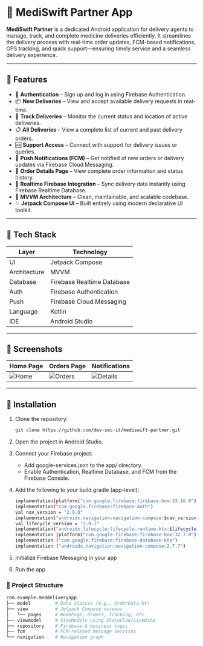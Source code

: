 # 🚚 MediSwift Partner App

**MediSwift Partner** is a dedicated Android application for delivery agents to manage, track, and complete medicine deliveries efficiently. It streamlines the delivery process with real-time order updates, FCM-based notifications, GPS tracking, and quick support—ensuring timely service and a seamless delivery experience.

---

## 📱 Features

- 🔐 **Authentication** – Sign up and log in using Firebase Authentication.
- 📦 **New Deliveries** – View and accept available delivery requests in real-time.
- 🧭 **Track Deliveries** – Monitor the current status and location of active deliveries.
- 📋 **All Deliveries** – View a complete list of current and past delivery orders.
- 🆘 **Support Access** – Connect with support for delivery issues or queries.
- 🔔 **Push Notifications (FCM)** – Get notified of new orders or delivery updates via Firebase Cloud Messaging.
- 🧾 **Order Details Page** – View complete order information and status history.
- 📡 **Realtime Firebase Integration** – Sync delivery data instantly using Firebase Realtime Database.
- 📂 **MVVM Architecture** – Clean, maintainable, and scalable codebase.
- ✨ **Jetpack Compose UI** – Built entirely using modern declarative UI toolkit.

---

## 🧱 Tech Stack

| Layer        | Technology                  |
|--------------|-----------------------------|
| UI           | Jetpack Compose             |
| Architecture | MVVM                        |
| Database     | Firebase Realtime Database  |
| Auth         | Firebase Authentication     |
| Push         | Firebase Cloud Messaging    |
| Language     | Kotlin                      |
| IDE          | Android Studio              |

---

## 📸 Screenshots

| Home Page | Orders Page | Notifications |
|-----------|-------------|----------------|
| ![Home](https://github.com/user-attachments/assets/1cd2b9dc-a18b-495d-8461-1906bff4055e) | ![Orders](https://github.com/user-attachments/assets/e0615861-5260-45a4-8db5-2abfe177983e) | ![Details](https://github.com/user-attachments/assets/5c0e864f-6366-49c6-88c9-b42079158e6f) |

---

## 🔧 Installation

1. Clone the repository:
   ```bash
   git clone https://github.com/dev-sec-it/mediswift-partner.git
   ```

2. Open the project in Android Studio.
3. Connect your Firebase project:
     - Add google-services.json to the app/ directory.
     - Enable Authentication, Realtime Database, and FCM from the Firebase Console.

4. Add the following to your build.gradle (app-level):
   ```bash
   implementation(platform("com.google.firebase:firebase-bom:33.16.0"))
   implementation("com.google.firebase:firebase-auth")
   val nav_version = "2.9.0"
   implementation("androidx.navigation:navigation-compose:$nav_version")
   val lifecycle_version = "2.9.1"
   implementation("androidx.lifecycle:lifecycle-runtime-ktx:$lifecycle_version")
   implementation (platform("com.google.firebase:firebase-bom:32.7.0"))
   implementation ("com.google.firebase:firebase-database-ktx")
   implementation ("androidx.navigation:navigation-compose:2.7.7")
   ```
5. Initialize Firebase Messaging in your app
6. Run the app

### 📂 Project Structure
```bash
com.example.meddeliveryapp
├── model         # Data classes (e.g., OrderData.kt)
├── view          # Jetpack Compose screens
│   └── pages     # HomePage, Orders, Tracking, etc.
├── viewmodel     # ViewModels using StateFlow/LiveData
├── repository    # Firebase & business logic
├── fcm           # FCM-related message services
└── navigation    # Navigation graph
````
